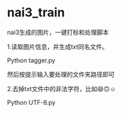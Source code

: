 # nai3_train
nai3生成的图片，一键打标和处理脚本

1.读取图片信息，并生成txt同名文件。

Python tagger.py

然后按提示输入要处理的文件夹路径即可

2.去掉txt文件中的非法字符，比如😄🙃☺️

Python UTF-8.py
